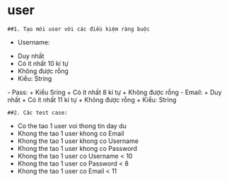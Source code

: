 # user
`##1. Tạo mới user với các điều kiệm ràng buộc`
  - Username:
  <ul>
    <li>Duy nhất</li>
    <li>Có ít nhất 10 kí tự</li>
    <li>Không được rỗng</li>
    <li>Kiểu: String</li>
  </ul>
  - Pass:
    + Kiểu Sring
    + Có ít nhất 8 kí tự
    + Không được rỗng
  - Email:
    + Duy nhất
    + Có ít nhất 11 kí tự
    + Không được rỗng
    + Kiểu: String
    
 `##2. Các test case:`
  - Co the tao 1 user voi thong tin day du
  - Khong the tao 1 user khong co Email
  - Khong the tao 1 user khong co Username
  - Khong the tao 1 user khong co Password
  - Khong the tao 1 user co Username < 10
  - Khong the tao 1 user co Password < 8
  - Khong the tao 1 user co Email < 11
    

